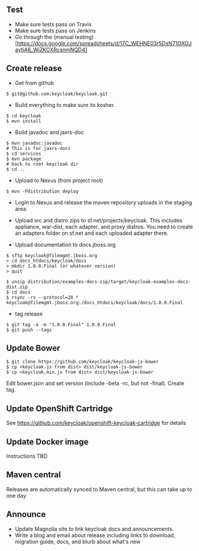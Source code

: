 ## Test

* Make sure tests pass on Travis
* Make sure tests pass on Jenkins
* Go through the (manual testing)[https://docs.google.com/spreadsheets/d/17C_WEHNE03r5DxN71OXGJaytjA6_WjZKCXRcsnmNQD4]

## Create release

* Get from github
```
$ git@github.com:keycloak/keycloak.git
```

* Build everything to make sure its kosher.
```
$ cd keycloak
$ mvn install
```

* Build javadoc and jaxrs-doc
```
$ mvn javadoc:javadoc
# This is for jaxrs-docs
$ cd services
$ mvn package
# back to root keycloak dir
$ cd ..
```

* Upload to Nexus (from project root)
```
$ mvn -Pdistribution deploy
```

* Login to Nexus and release the maven repository uploads in the staging area.

* Upload src and distro zips to sf.net/projects/keycloak.  This includes appliance, war-dist, each adapter, and proxy distros.  You need to create an adapters folder on sf.net and each uploaded adapter there.

* Upload documentation to docs.jboss.org
```
$ sftp keycloak@filemgmt.jboss.org
> cd docs_htdocs/keycloak/docs
> mkdir 1.0.0.Final (or whatever version)
> quit

$ unzip distribution/examples-docs-zip/target/keycloak-examples-docs-dist.zip
$ cd docs
$ rsync -rv --protocol=28 * keycloak@filemgmt.jboss.org:/docs_htdocs/keycloak/docs/1.0.0.Final
```

* tag release
```
$ git tag -a -m "1.0.0.Final" 1.0.0.Final
$ git push --tags
```

## Update Bower
```
$ git clone https://github.com/keycloak/keycloak-js-bower
$ cp <keycloak.js from dist> dist/keycloak-js-bower
$ cp <keycloak.min.js from dist> dist/keycloak-js-bower
```
Edit bower.json and set version (include -beta -rc, but not -final). Create tag.

## Update OpenShift Cartridge

See https://github.com/keycloak/openshift-keycloak-cartridge for details

## Update Docker image

Instructions TBD

## Maven central

Releases are automatically synced to Maven central, but this can take up to one day

## Announce

* Update Magnolia site to link keycloak docs and announcements.
* Write a blog and email about release including links to download, migration guide, docs, and blurb about what's new